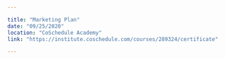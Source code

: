 ```yaml
---

title: "Marketing Plan"
date: "09/25/2020"
location: "CoSchedule Academy"
link: "https://institute.coschedule.com/courses/289324/certificate"

---
```


